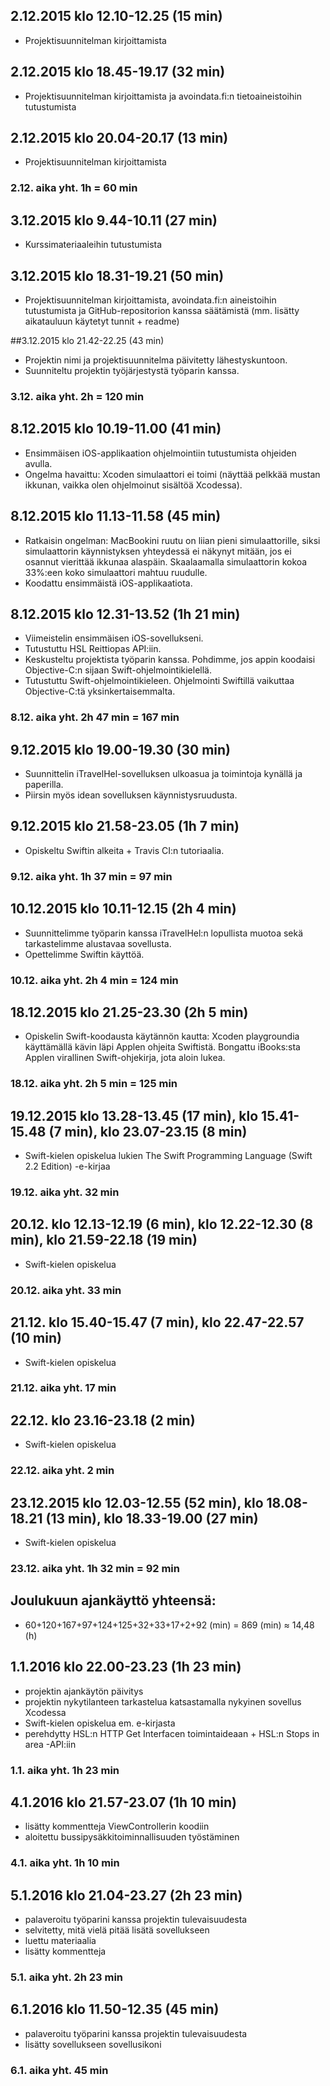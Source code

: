 ## 2.12.2015 klo 12.10-12.25 (15 min)
- Projektisuunnitelman kirjoittamista

## 2.12.2015 klo 18.45-19.17 (32 min)
- Projektisuunnitelman kirjoittamista ja avoindata.fi:n tietoaineistoihin tutustumista

## 2.12.2015 klo 20.04-20.17 (13 min)
- Projektisuunnitelman kirjoittamista

### 2.12. aika yht. 1h = 60 min

## 3.12.2015 klo 9.44-10.11 (27 min)
- Kurssimateriaaleihin tutustumista

## 3.12.2015 klo 18.31-19.21 (50 min)
- Projektisuunnitelman kirjoittamista, avoindata.fi:n aineistoihin tutustumista ja GitHub-repositorion kanssa säätämistä (mm. lisätty aikatauluun käytetyt tunnit + readme)

##3.12.2015 klo 21.42-22.25 (43 min)
- Projektin nimi ja projektisuunnitelma päivitetty lähestyskuntoon.
- Suunniteltu projektin työjärjestystä työparin kanssa.

### 3.12. aika yht. 2h = 120 min

## 8.12.2015 klo 10.19-11.00 (41 min)
- Ensimmäisen iOS-applikaation ohjelmointiin tutustumista ohjeiden avulla.
- Ongelma havaittu: Xcoden simulaattori ei toimi (näyttää pelkkää mustan ikkunan, vaikka olen ohjelmoinut sisältöä Xcodessa).

## 8.12.2015 klo 11.13-11.58 (45 min)
- Ratkaisin ongelman: MacBookini ruutu on liian pieni simulaattorille, siksi simulaattorin käynnistyksen yhteydessä ei näkynyt mitään, jos ei osannut vierittää ikkunaa alaspäin. Skaalaamalla simulaattorin kokoa 33%:een koko simulaattori mahtuu ruudulle.
- Koodattu ensimmäistä iOS-applikaatiota.

## 8.12.2015 klo 12.31-13.52 (1h 21 min)
- Viimeistelin ensimmäisen iOS-sovellukseni.
- Tutustuttu HSL Reittiopas API:iin.
- Keskusteltu projektista työparin kanssa. Pohdimme, jos appin koodaisi Objective-C:n sijaan Swift-ohjelmointikielellä. 
- Tutustuttu Swift-ohjelmointikieleen. Ohjelmointi Swiftillä vaikuttaa Objective-C:tä yksinkertaisemmalta.

### 8.12. aika yht. 2h 47 min = 167 min

## 9.12.2015 klo 19.00-19.30 (30 min)
- Suunnittelin iTravelHel-sovelluksen ulkoasua ja toimintoja kynällä ja paperilla.
- Piirsin myös idean sovelluksen käynnistysruudusta.

## 9.12.2015 klo 21.58-23.05 (1h 7 min)
- Opiskeltu Swiftin alkeita + Travis CI:n tutoriaalia.

### 9.12. aika yht. 1h 37 min = 97 min

## 10.12.2015 klo 10.11-12.15 (2h 4 min)
- Suunnittelimme työparin kanssa iTravelHel:n lopullista muotoa sekä tarkastelimme alustavaa sovellusta.
- Opettelimme Swiftin käyttöä.

### 10.12. aika yht. 2h 4 min = 124 min

## 18.12.2015 klo 21.25-23.30 (2h 5 min)
- Opiskelin Swift-koodausta käytännön kautta: Xcoden playgroundia käyttämällä kävin läpi Applen ohjeita Swiftistä. Bongattu iBooks:sta Applen virallinen Swift-ohjekirja, jota aloin lukea.

### 18.12. aika yht. 2h 5 min = 125 min

## 19.12.2015 klo 13.28-13.45 (17 min), klo 15.41-15.48 (7 min), klo 23.07-23.15 (8 min)
- Swift-kielen opiskelua lukien The Swift Programming Language (Swift 2.2 Edition) -e-kirjaa

### 19.12. aika yht. 32 min

## 20.12. klo 12.13-12.19 (6 min), klo 12.22-12.30 (8 min), klo 21.59-22.18 (19 min)
- Swift-kielen opiskelua

### 20.12. aika yht. 33 min

## 21.12. klo 15.40-15.47 (7 min), klo 22.47-22.57 (10 min)
- Swift-kielen opiskelua

### 21.12. aika yht. 17 min

## 22.12. klo 23.16-23.18 (2 min)
- Swift-kielen opiskelua

### 22.12. aika yht. 2 min

## 23.12.2015 klo 12.03-12.55 (52 min), klo 18.08-18.21 (13 min), klo 18.33-19.00 (27 min)
- Swift-kielen opiskelua

### 23.12. aika yht. 1h 32 min = 92 min

## Joulukuun ajankäyttö yhteensä:
- 60+120+167+97+124+125+32+33+17+2+92 (min) = 869 (min) ≈ 14,48 (h)

## 1.1.2016 klo 22.00-23.23 (1h 23 min)
- projektin ajankäytön päivitys
- projektin nykytilanteen tarkastelua katsastamalla nykyinen sovellus Xcodessa
- Swift-kielen opiskelua em. e-kirjasta
- perehdytty HSL:n HTTP Get Interfacen toimintaideaan + HSL:n Stops in area -API:iin

### 1.1. aika yht. 1h 23 min

## 4.1.2016 klo 21.57-23.07 (1h 10 min)
- lisätty kommentteja ViewControllerin koodiin
- aloitettu bussipysäkkitoiminnallisuuden työstäminen

### 4.1. aika yht. 1h 10 min

## 5.1.2016 klo 21.04-23.27 (2h 23 min)
- palaveroitu työparini kanssa projektin tulevaisuudesta
- selvitetty, mitä vielä pitää lisätä sovellukseen
- luettu materiaalia
- lisätty kommentteja

### 5.1. aika yht. 2h 23 min

## 6.1.2016 klo 11.50-12.35 (45 min)
- palaveroitu työparini kanssa projektin tulevaisuudesta
- lisätty sovellukseen sovellusikoni

### 6.1. aika yht. 45 min